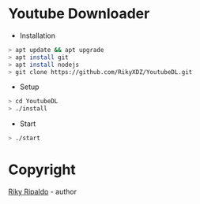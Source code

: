 # Youtube Downloader

* Installation

```bash
> apt update && apt upgrade
> apt install git
> apt install nodejs
> git clone https://github.com/RikyXDZ/YoutubeDL.git
```

* Setup

```bash
> cd YoutubeDL
> ./install
```

* Start

```bash
> ./start
```

# Copyright

[Riky Ripaldo](https://www.facebook.com/RikyXDZ) - author
